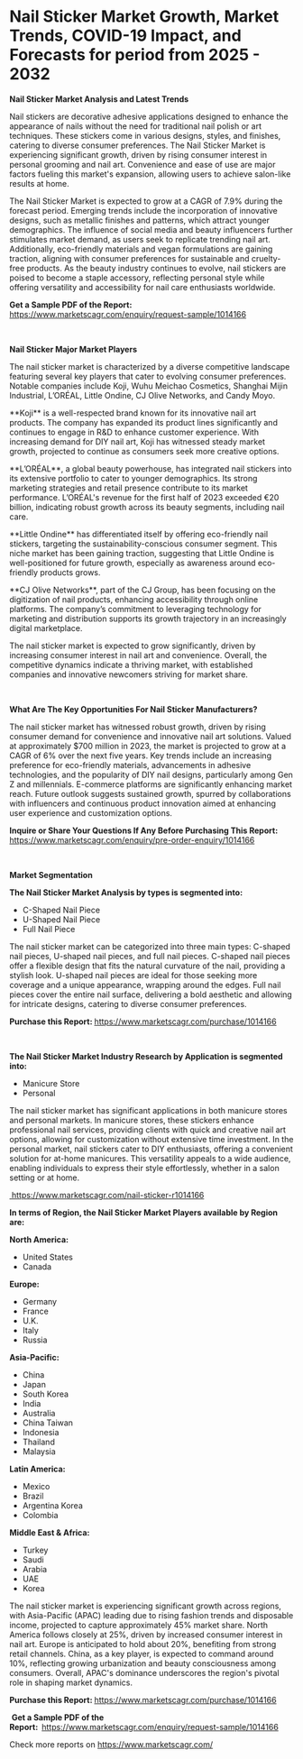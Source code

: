 <p><h1>Nail Sticker Market Growth, Market Trends, COVID-19 Impact, and Forecasts for period from 2025 - 2032</h1></p><p><strong>Nail Sticker Market Analysis and Latest Trends</strong></p>
<p><p>Nail stickers are decorative adhesive applications designed to enhance the appearance of nails without the need for traditional nail polish or art techniques. These stickers come in various designs, styles, and finishes, catering to diverse consumer preferences. The Nail Sticker Market is experiencing significant growth, driven by rising consumer interest in personal grooming and nail art. Convenience and ease of use are major factors fueling this market's expansion, allowing users to achieve salon-like results at home.</p><p>The Nail Sticker Market is expected to grow at a CAGR of 7.9% during the forecast period. Emerging trends include the incorporation of innovative designs, such as metallic finishes and patterns, which attract younger demographics. The influence of social media and beauty influencers further stimulates market demand, as users seek to replicate trending nail art. Additionally, eco-friendly materials and vegan formulations are gaining traction, aligning with consumer preferences for sustainable and cruelty-free products. As the beauty industry continues to evolve, nail stickers are poised to become a staple accessory, reflecting personal style while offering versatility and accessibility for nail care enthusiasts worldwide.</p></p>
<p><strong>Get a Sample PDF of the Report:&nbsp;</strong> <a href="https://www.marketscagr.com/enquiry/request-sample/1014166?utm_campaign=2106&utm_medium=2&utm_source=Github&utm_content=ia&utm_term=06032025&utm_id=nail-sticker">https://www.marketscagr.com/enquiry/request-sample/1014166</a></p>
<p>&nbsp;</p>
<p><strong>Nail Sticker Major Market Players</strong></p>
<p><p>The nail sticker market is characterized by a diverse competitive landscape featuring several key players that cater to evolving consumer preferences. Notable companies include Koji, Wuhu Meichao Cosmetics, Shanghai Mijin Industrial, L’ORÉAL, Little Ondine, CJ Olive Networks, and Candy Moyo.</p><p>**Koji** is a well-respected brand known for its innovative nail art products. The company has expanded its product lines significantly and continues to engage in R&D to enhance customer experience. With increasing demand for DIY nail art, Koji has witnessed steady market growth, projected to continue as consumers seek more creative options.</p><p>**L’ORÉAL**, a global beauty powerhouse, has integrated nail stickers into its extensive portfolio to cater to younger demographics. Its strong marketing strategies and retail presence contribute to its market performance. L’ORÉAL's revenue for the first half of 2023 exceeded €20 billion, indicating robust growth across its beauty segments, including nail care.</p><p>**Little Ondine** has differentiated itself by offering eco-friendly nail stickers, targeting the sustainability-conscious consumer segment. This niche market has been gaining traction, suggesting that Little Ondine is well-positioned for future growth, especially as awareness around eco-friendly products grows.</p><p>**CJ Olive Networks**, part of the CJ Group, has been focusing on the digitization of nail products, enhancing accessibility through online platforms. The company’s commitment to leveraging technology for marketing and distribution supports its growth trajectory in an increasingly digital marketplace.</p><p>The nail sticker market is expected to grow significantly, driven by increasing consumer interest in nail art and convenience. Overall, the competitive dynamics indicate a thriving market, with established companies and innovative newcomers striving for market share.</p></p>
<p>&nbsp;</p>
<p><strong>What Are The Key Opportunities For Nail Sticker Manufacturers?</strong></p>
<p><p>The nail sticker market has witnessed robust growth, driven by rising consumer demand for convenience and innovative nail art solutions. Valued at approximately $700 million in 2023, the market is projected to grow at a CAGR of 6% over the next five years. Key trends include an increasing preference for eco-friendly materials, advancements in adhesive technologies, and the popularity of DIY nail designs, particularly among Gen Z and millennials. E-commerce platforms are significantly enhancing market reach. Future outlook suggests sustained growth, spurred by collaborations with influencers and continuous product innovation aimed at enhancing user experience and customization options.</p></p>
<p><strong>Inquire or Share Your Questions If Any Before Purchasing This Report:</strong> <a href="https://www.marketscagr.com/enquiry/pre-order-enquiry/1014166?utm_campaign=2106&utm_medium=2&utm_source=Github&utm_content=ia&utm_term=06032025&utm_id=nail-sticker">https://www.marketscagr.com/enquiry/pre-order-enquiry/1014166</a></p>
<p>&nbsp;</p>
<p><strong>Market Segmentation</strong></p>
<p><strong>The Nail Sticker Market Analysis by types is segmented into:</strong></p>
<p><ul><li>C-Shaped Nail Piece</li><li>U-Shaped Nail Piece</li><li>Full Nail Piece</li></ul></p>
<p><p>The nail sticker market can be categorized into three main types: C-shaped nail pieces, U-shaped nail pieces, and full nail pieces. C-shaped nail pieces offer a flexible design that fits the natural curvature of the nail, providing a stylish look. U-shaped nail pieces are ideal for those seeking more coverage and a unique appearance, wrapping around the edges. Full nail pieces cover the entire nail surface, delivering a bold aesthetic and allowing for intricate designs, catering to diverse consumer preferences.</p></p>
<p><strong>Purchase this Report:&nbsp;</strong><a href="https://www.marketscagr.com/purchase/1014166?utm_campaign=2106&utm_medium=2&utm_source=Github&utm_content=ia&utm_term=06032025&utm_id=nail-sticker">https://www.marketscagr.com/purchase/1014166</a></p>
<p>&nbsp;</p>
<p><strong>The Nail Sticker Market Industry Research by Application is segmented into:</strong></p>
<p><ul><li>Manicure Store</li><li>Personal</li></ul></p>
<p><p>The nail sticker market has significant applications in both manicure stores and personal markets. In manicure stores, these stickers enhance professional nail services, providing clients with quick and creative nail art options, allowing for customization without extensive time investment. In the personal market, nail stickers cater to DIY enthusiasts, offering a convenient solution for at-home manicures. This versatility appeals to a wide audience, enabling individuals to express their style effortlessly, whether in a salon setting or at home.</p></p>
<p><a href="https://www.marketscagr.com/nail-sticker-r1014166?utm_campaign=2106&utm_medium=2&utm_source=Github&utm_content=ia&utm_term=06032025&utm_id=nail-sticker">&nbsp;https://www.marketscagr.com/nail-sticker-r1014166</a></p>
<p><strong>In terms of Region, the Nail Sticker Market Players available by Region are:</strong></p>
<p>
    <p> <strong> North America: </strong>
        <ul>
            <li>United States</li>
            <li>Canada</li>
        </ul>
        </p> 
    <p> <strong> Europe: </strong>
        <ul>
            <li>Germany</li>
            <li>France</li>
            <li>U.K.</li>
            <li>Italy</li>
            <li>Russia</li>
        </ul>
        </p> 
    <p> <strong> Asia-Pacific: </strong>
        <ul>
            <li>China</li>
            <li>Japan</li>
            <li>South Korea</li>
            <li>India</li>
            <li>Australia</li>
            <li>China Taiwan</li>
            <li>Indonesia</li>
            <li>Thailand</li>
            <li>Malaysia</li>
        </ul>
        </p> 
    <p> <strong> Latin America: </strong>
        <ul>
            <li>Mexico</li>
            <li>Brazil</li>
            <li>Argentina Korea</li>
            <li>Colombia</li>
        </ul>
        </p> 
    <p> <strong> Middle East & Africa: </strong>
        <ul>
            <li>Turkey</li>
            <li>Saudi</li>
            <li>Arabia</li>
            <li>UAE</li>
            <li>Korea</li>
        </ul>
    </p>
    </p>
<p><p>The nail sticker market is experiencing significant growth across regions, with Asia-Pacific (APAC) leading due to rising fashion trends and disposable income, projected to capture approximately 45% market share. North America follows closely at 25%, driven by increased consumer interest in nail art. Europe is anticipated to hold about 20%, benefiting from strong retail channels. China, as a key player, is expected to command around 10%, reflecting growing urbanization and beauty consciousness among consumers. Overall, APAC's dominance underscores the region's pivotal role in shaping market dynamics.</p></p>
<p><strong>Purchase this Report: </strong><a href="https://www.marketscagr.com/purchase/1014166?utm_campaign=2106&utm_medium=2&utm_source=Github&utm_content=ia&utm_term=06032025&utm_id=nail-sticker">https://www.marketscagr.com/purchase/1014166</a></p>
<p>&nbsp;<strong>Get a Sample PDF of the Report:&nbsp;&nbsp;</strong><a href="https://www.marketscagr.com/enquiry/request-sample/1014166?utm_campaign=2106&utm_medium=2&utm_source=Github&utm_content=ia&utm_term=06032025&utm_id=nail-sticker">https://www.marketscagr.com/enquiry/request-sample/1014166</a></p>
<p><strong></strong></p>
<p>Check more reports on <a href="https://www.marketscagr.com/?utm_campaign=2106&utm_medium=2&utm_source=Github&utm_content=ia&utm_term=06032025&utm_id=nail-sticker">https://www.marketscagr.com/</a></p>